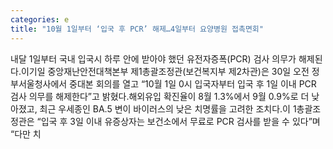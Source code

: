 ```yaml
---
categories: e
title: "10월 1일부터 ‘입국 후 PCR’ 해제…4일부터 요양병원 접촉면회"
---
```

내달 1일부터 국내 입국시 하루 안에 받아야 했던 유전자증폭(PCR) 검사 의무가 해제된다.이기일 중앙재난안전대책본부 제1총괄조정관(보건복지부 제2차관)은 30일 오전 정부서울청사에서 중대본 회의를 열고 “10월 1일 0시 입국자부터 입국 후 1일 이내 PCR 검사 의무를 해제한다”고 밝혔다.해외유입 확진율이 8월 1.3%에서 9월 0.9%로 더 낮아졌고, 최근 우세종인 BA.5 변이 바이러스의 낮은 치명률을 고려한 조치다.이 1총괄조정관은 “입국 후 3일 이내 유증상자는 보건소에서 무료로 PCR 검사를 받을 수 있다”며 “다만 치